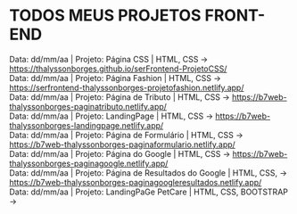 # TODOS MEUS PROJETOS FRONT-END

Data: dd/mm/aa | Projeto: Página CSS | HTML, CSS -> https://thalyssonborges.github.io/serFrontend-ProjetoCSS/ <br>
Data: dd/mm/aa | Projeto: Página Fashion | HTML, CSS -> https://serfrontend-thalyssonborges-projetofashion.netlify.app/ <br>
Data: dd/mm/aa | Projeto: Página de Tributo | HTML, CSS -> https://b7web-thalyssonborges-paginatributo.netlify.app/ <br>
Data: dd/mm/aa | Projeto: LandingPage | HTML, CSS -> https://b7web-thalyssonborges-landingpage.netlify.app/ <br>
Data: dd/mm/aa | Projeto: Página de Formulário | HTML, CSS -> https://b7web-thalyssonborges-paginaformulario.netlify.app/ <br>
Data: dd/mm/aa | Projeto: Página do Google | HTML, CSS -> https://b7web-thalyssonborges-paginagoogle.netlify.app/ <br>
Data: dd/mm/aa | Projeto: Página de Resultados do Google | HTML, CSS, -> https://b7web-thalyssonborges-paginagoogleresultados.netlify.app/ <br>
Data: dd/mm/aa | Projeto: LandingPaGe PetCare | HTML, CSS, BOOTSTRAP -> <br>
